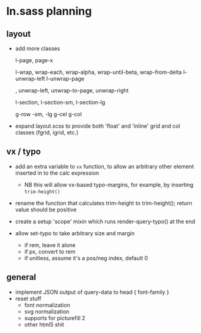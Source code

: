 # ln.sass planning

## layout

- add more classes

    l-page, page-x

    l-wrap, wrap-each, wrap-alpha, wrap-until-beta, wrap-from-delta
    l-unwrap-left l-unwrap-page

    , unwrap-left, unwrap-to-page, unwrap-right

    l-section, l-section-sm, l-section-lg

    g-row -sm, -lg
        g-cel
        g-col

- expand layout.scss to provide both 'float' and 'inline' grid and col classes (fgrid, igrid, etc.)

## vx / typo

- add an extra variable to `vx` function, to allow an arbitrary other element inserted in to the calc expression
	- NB this will allow vx-based typo-margins, for example, by inserting `trim-height()`
- rename the function that calculates trim-height to trim-height(); return value should be positive

- create a setup 'scope' mixin which runs render-query-typo() at the end
- allow set-typo to take arbitrary size and margin
    - if rem, leave it alone
    - if px, convert to rem
    - if unitless, assume it's a pos/neg index, default 0

## general

-   implement JSON output of query-data to head { font-family }
-   reset stuff
    -   font normalization
    -   svg normalization
    -   supports for picturefill 2
    -   other html5 shit
